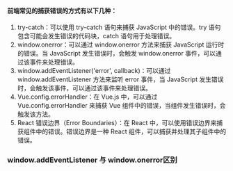 #### 前端常见的捕获错误的方式有以下几种：

1. try-catch：可以使用 try-catch 语句来捕获 JavaScript 中的错误。try 语句包含可能会发生错误的代码块，catch 语句用于处理错误。
2. window.onerror：可以通过 window.onerror 方法来捕获 JavaScript 运行时的错误。当 JavaScript 发生错误时，会触发 window.onerror 事件，可以通过该事件来处理错误。
3. window.addEventListener('error', callback)：可以通过 window.addEventListener 方法来监听 error 事件，当 JavaScript 发生错误时，会触发该事件，可以通过该事件来处理错误。
4. Vue.config.errorHandler：在 Vue.js 中，可以通过 Vue.config.errorHandler 来捕获 Vue 组件中的错误，当组件发生错误时，会触发该方法。
5. React 错误边界（Error Boundaries）：在 React 中，可以使用错误边界来捕获组件中的错误。错误边界是一种 React 组件，可以捕获并处理其子组件中的错误。

### window.addEventListener 与 window.onerror区别
